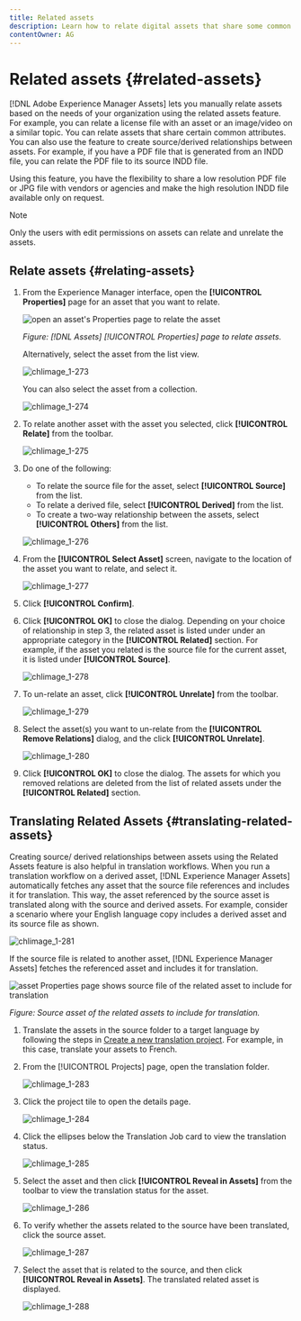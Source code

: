 ```yaml
---
title: Related assets
description: Learn how to relate digital assets that share some common attributes. Also create source-derived relationships between digital assets.
contentOwner: AG
---
```


# Related assets {#related-assets}

[!DNL Adobe Experience Manager Assets] lets you manually relate assets based on the needs of your organization using the related assets feature. For example, you can relate a license file with an asset or an image/video on a similar topic. You can relate assets that share certain common attributes. You can also use the feature to create source/derived relationships between assets. For example, if you have a PDF file that is generated from an INDD file, you can relate the PDF file to its source INDD file.

Using this feature, you have the flexibility to share a low resolution PDF file or JPG file with vendors or agencies and make the high resolution INDD file available only on request.

>[!NOTE]
>
>Only the users with edit permissions on assets can relate and unrelate the assets.

## Relate assets {#relating-assets}

1. From the Experience Manager interface, open the **[!UICONTROL Properties]** page for an asset that you want to relate.

   ![open an asset's Properties page to relate the asset](assets/asset-properties-relate-assets.png)

   *Figure: [!DNL Assets] [!UICONTROL Properties] page to relate assets.*

   Alternatively, select the asset from the list view.

   ![chlimage_1-273](assets/chlimage_1-273.png)

   You can also select the asset from a collection.

   ![chlimage_1-274](assets/chlimage_1-274.png)

1. To relate another asset with the asset you selected, click **[!UICONTROL Relate]** from the toolbar.

   ![chlimage_1-275](assets/chlimage_1-275.png)

1. Do one of the following:

    * To relate the source file for the asset, select **[!UICONTROL Source]** from the list.
    * To relate a derived file, select **[!UICONTROL Derived]** from the list.
    * To create a two-way relationship between the assets, select **[!UICONTROL Others]** from the list.

   ![chlimage_1-276](assets/chlimage_1-276.png)

1. From the **[!UICONTROL Select Asset]** screen, navigate to the location of the asset you want to relate, and select it.

   ![chlimage_1-277](assets/chlimage_1-277.png)

1. Click **[!UICONTROL Confirm]**.
1. Click **[!UICONTROL OK]** to close the dialog. Depending on your choice of relationship in step 3, the related asset is listed under under an appropriate category in the **[!UICONTROL Related]** section. For example, if the asset you related is the source file for the current asset, it is listed under **[!UICONTROL Source]**.

   ![chlimage_1-278](assets/chlimage_1-278.png)

1. To un-relate an asset, click **[!UICONTROL Unrelate]** from the toolbar.

   ![chlimage_1-279](assets/chlimage_1-279.png)

1. Select the asset(s) you want to un-relate from the **[!UICONTROL Remove Relations]** dialog, and the click **[!UICONTROL Unrelate]**.

   ![chlimage_1-280](assets/chlimage_1-280.png)

1. Click **[!UICONTROL OK]** to close the dialog. The assets for which you removed relations are deleted from the list of related assets under the **[!UICONTROL Related]** section.

## Translating Related Assets {#translating-related-assets}

Creating source/ derived relationships between assets using the Related Assets feature is also helpful in translation workflows. When you run a translation workflow on a derived asset, [!DNL Experience Manager Assets] automatically fetches any asset that the source file references and includes it for translation. This way, the asset referenced by the source asset is translated along with the source and derived assets. For example, consider a scenario where your English language copy includes a derived asset and its source file as shown.

![chlimage_1-281](assets/chlimage_1-281.png)

If the source file is related to another asset, [!DNL Experience Manager Assets] fetches the referenced asset and includes it for translation.

![asset Properties page shows source file of the related asset to include for translation](assets/asset-properties-source-asset.png)

*Figure: Source asset of the related assets to include for translation.*

1. Translate the assets in the source folder to a target language by following the steps in [Create a new translation project](translation-projects.md#create-a-new-translation-project). For example, in this case, translate your assets to French.

1. From the [!UICONTROL Projects] page, open the translation folder.

   ![chlimage_1-283](assets/chlimage_1-283.png)

1. Click the project tile to open the details page.

   ![chlimage_1-284](assets/chlimage_1-284.png)

1. Click the ellipses below the Translation Job card to view the translation status.

   ![chlimage_1-285](assets/chlimage_1-285.png)

1. Select the asset and then click **[!UICONTROL Reveal in Assets]** from the toolbar to view the translation status for the asset.

   ![chlimage_1-286](assets/chlimage_1-286.png)

1. To verify whether the assets related to the source have been translated, click the source asset.

   ![chlimage_1-287](assets/chlimage_1-287.png)

1. Select the asset that is related to the source, and then click **[!UICONTROL Reveal in Assets]**. The translated related asset is displayed.

   ![chlimage_1-288](assets/chlimage_1-288.png)
